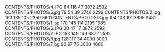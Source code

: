 CONTENTS/PHOTOS/4.JPG 84 116 47 3872 2592
CONTENTS/PHOTOS/5.jpg 79 54 39 3746 2292
CONTENTS/PHOTOS/2.jpg 163 135 105 2359 3601
CONTENTS/PHOTOS/3.jpg 104 103 101 3895 2481
CONTENTS/PHOTOS/1.jpg 170 145 114 2195 1985
CONTENTS/PHOTOS/6.JPG 30 47 17 3872 2592
CONTENTS/PHOTOS/7.JPG 153 149 149 3872 2592
CONTENTS/PHOTOS/6.jpg 128 117 34 4000 3000
CONTENTS/PHOTOS/7.jpg 90 97 75 3000 4000